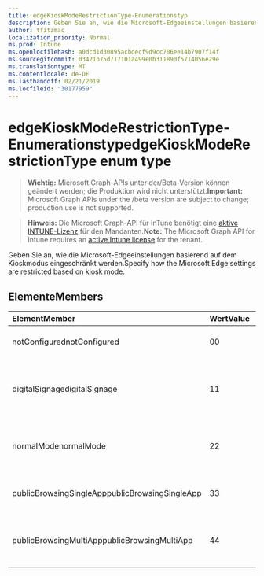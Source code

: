```yaml
---
title: edgeKioskModeRestrictionType-Enumerationstyp
description: Geben Sie an, wie die Microsoft-Edgeeinstellungen basierend auf dem Kioskmodus eingeschränkt werden.
author: tfitzmac
localization_priority: Normal
ms.prod: Intune
ms.openlocfilehash: a0dcd1d30895acbdecf9d9cc706ee14b7907f14f
ms.sourcegitcommit: 03421b75d717101a499e0b311890f5714056e29e
ms.translationtype: MT
ms.contentlocale: de-DE
ms.lasthandoff: 02/21/2019
ms.locfileid: "30177959"
---
```

# <a name="edgekioskmoderestrictiontype-enum-type"></a><span data-ttu-id="991a4-103">edgeKioskModeRestrictionType-Enumerationstyp</span><span class="sxs-lookup"><span data-stu-id="991a4-103">edgeKioskModeRestrictionType enum type</span></span>

> <span data-ttu-id="991a4-104">**Wichtig:** Microsoft Graph-APIs unter der/Beta-Version können geändert werden; die Produktion wird nicht unterstützt.</span><span class="sxs-lookup"><span data-stu-id="991a4-104">**Important:** Microsoft Graph APIs under the /beta version are subject to change; production use is not supported.</span></span>

> <span data-ttu-id="991a4-105">**Hinweis:** Die Microsoft Graph-API für InTune benötigt eine [aktive INTUNE-Lizenz](https://go.microsoft.com/fwlink/?linkid=839381) für den Mandanten.</span><span class="sxs-lookup"><span data-stu-id="991a4-105">**Note:** The Microsoft Graph API for Intune requires an [active Intune license](https://go.microsoft.com/fwlink/?linkid=839381) for the tenant.</span></span>

<span data-ttu-id="991a4-106">Geben Sie an, wie die Microsoft-Edgeeinstellungen basierend auf dem Kioskmodus eingeschränkt werden.</span><span class="sxs-lookup"><span data-stu-id="991a4-106">Specify how the Microsoft Edge settings are restricted based on kiosk mode.</span></span>

## <a name="members"></a><span data-ttu-id="991a4-107">Elemente</span><span class="sxs-lookup"><span data-stu-id="991a4-107">Members</span></span>
|<span data-ttu-id="991a4-108">Element</span><span class="sxs-lookup"><span data-stu-id="991a4-108">Member</span></span>|<span data-ttu-id="991a4-109">Wert</span><span class="sxs-lookup"><span data-stu-id="991a4-109">Value</span></span>|<span data-ttu-id="991a4-110">Beschreibung</span><span class="sxs-lookup"><span data-stu-id="991a4-110">Description</span></span>|
|:---|:---|:---|
|<span data-ttu-id="991a4-111">notConfigured</span><span class="sxs-lookup"><span data-stu-id="991a4-111">notConfigured</span></span>|<span data-ttu-id="991a4-112">0</span><span class="sxs-lookup"><span data-stu-id="991a4-112">0</span></span>|<span data-ttu-id="991a4-113">Nicht konfiguriert (Unrestricted).</span><span class="sxs-lookup"><span data-stu-id="991a4-113">Not configured (unrestricted).</span></span>|
|<span data-ttu-id="991a4-114">digitalSignage</span><span class="sxs-lookup"><span data-stu-id="991a4-114">digitalSignage</span></span>|<span data-ttu-id="991a4-115">1</span><span class="sxs-lookup"><span data-stu-id="991a4-115">1</span></span>|<span data-ttu-id="991a4-116">Interaktive/digitale Beschilderung im Einzel-APP-Modus.</span><span class="sxs-lookup"><span data-stu-id="991a4-116">Interactive/Digital signage in single-app mode.</span></span>|
|<span data-ttu-id="991a4-117">normalMode</span><span class="sxs-lookup"><span data-stu-id="991a4-117">normalMode</span></span>|<span data-ttu-id="991a4-118">2</span><span class="sxs-lookup"><span data-stu-id="991a4-118">2</span></span>|<span data-ttu-id="991a4-119">Normaler Modus (Vollversion von Microsoft Edge).</span><span class="sxs-lookup"><span data-stu-id="991a4-119">Normal mode (full version of Microsoft Edge).</span></span>|
|<span data-ttu-id="991a4-120">publicBrowsingSingleApp</span><span class="sxs-lookup"><span data-stu-id="991a4-120">publicBrowsingSingleApp</span></span>|<span data-ttu-id="991a4-121">3</span><span class="sxs-lookup"><span data-stu-id="991a4-121">3</span></span>|<span data-ttu-id="991a4-122">Öffentliches Browsen im Einzel-APP-Modus.</span><span class="sxs-lookup"><span data-stu-id="991a4-122">Public browsing in single-app mode.</span></span>|
|<span data-ttu-id="991a4-123">publicBrowsingMultiApp</span><span class="sxs-lookup"><span data-stu-id="991a4-123">publicBrowsingMultiApp</span></span>|<span data-ttu-id="991a4-124">4</span><span class="sxs-lookup"><span data-stu-id="991a4-124">4</span></span>|<span data-ttu-id="991a4-125">Öffentliches Browsen (inPrivate) im Multi-APP-Modus.</span><span class="sxs-lookup"><span data-stu-id="991a4-125">Public browsing (inPrivate) in multi-app mode.</span></span>|




